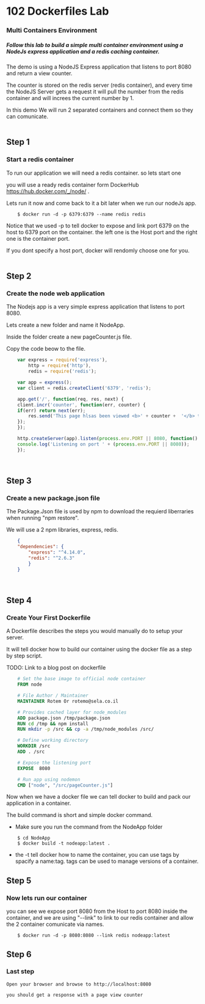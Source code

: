 # 102 Dockerfiles Lab

### Multi Containers Environment 

##### Follow this lab to build a simple multi container environment using a NodeJs express application and a redis caching container.

The demo is using a NodeJS Express application that listens to port 8080 and return a view counter.

The counter is stored on the  redis server (redis container), and every time the NodeJS Server gets a request it will pull the number from the redis container and will increes the current number by 1.

In this demo We will run 2 separated containers and connect them so they can comunicate. 
<br>
<br>
## Step 1 
### Start a redis container 

To run our application we will need a redis container. so lets start one

you will use a ready redis container form  DockerHub https://hub.docker.com/_/node/ .

Lets run it now and come back to it a bit later when we run our  nodeJs app.

```{r, engine='bash', count_lines}
    $ docker run -d -p 6379:6379 --name redis redis
```

Notice that we used  -p to tell docker to expose and link port 6379 on the host to 6379 port on the container.  the left one is the Host port and the right one is the container port.

If you dont specify a host port, docker will rendomly choose one for you.
<br>
<br>

## Step 2 
### Create the node web application 

The Nodejs app is a very simple express application that listens to port 8080.

Lets create a new folder and name it NodeApp.

Inside the folder create a new pageCounter.js file. 

Copy the code beow to the file.

```javascript
    var express = require('express'),
        http = require('http'),
        redis = require('redis');

    var app = express();
    var client = redis.createClient('6379', 'redis');

    app.get('/', function(req, res, next) {
    client.incr('counter', function(err, counter) {
    if(err) return next(err);
        res.send('This page hlsas been viewed <b>' + counter +  '</b> times!');
    });
    });

    http.createServer(app).listen(process.env.PORT || 8080, function() {
    console.log('Listening on port ' + (process.env.PORT || 8080));
    });
```
<br>

## Step 3 
### Create a new package.json file

The Package.Json file is used by npm to download the requierd liberraries when running "npm restore".

We will use a 2 npm libraries, express, redis.

```json
    {
    "dependencies": {
        "express": "^4.14.0",
        "redis": "^2.6.3"
        }
    }
```
<br>

## Step 4 
### Create Your First Dockerfile 

A Dockerfile describes the steps you would manually do to setup your server.  

It will tell docker how to build our container using the docker file as a step by step script.

TODO: Link to a blog post on dockerfile 
```Dockerfile 
    # Set the base image to official node container
    FROM node

    # File Author / Maintainer
    MAINTAINER Rotem Or rotemo@sela.co.il

    # Provides cached layer for node_modules
    ADD package.json /tmp/package.json
    RUN cd /tmp && npm install
    RUN mkdir -p /src && cp -a /tmp/node_modules /src/

    # Define working directory
    WORKDIR /src
    ADD . /src

    # Expose the listening port 
    EXPOSE  8080

    # Run app using nodemon
    CMD ["node", "/src/pageCounter.js"]
```

Now when we have a docker file we can tell docker to build and pack our application in a container.

The build command is short and simple docker command.

* Make sure you run the command from the NodeApp folder 

```{r, engine='bash', count_lines}
    $ cd NodeApp
    $ docker build -t nodeapp:latest .
```
* the -t tell docker how to name the container, you can use tags by spacify a name:tag. tags can be used to manage versions of a container.

## Step 5 
### Now lets run our container

you can see we expose port 8080 from the Host to port 8080 inside the container, and we are using "--link" to link to our redis container and allow the 2 container comunicate via names.


```{r, engine='bash', count_lines}
    $ docker run -d -p 8080:8080 --link redis nodeapp:latest 
```
## Step 6 
### Last step 

    Open your browser and browse to http://localhost:8080 

    you should get a response with a page view counter 

